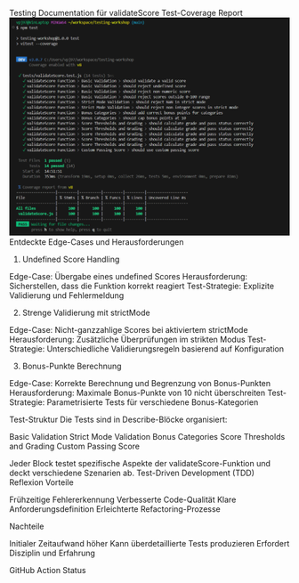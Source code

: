 Testing Documentation für validateScore
Test-Coverage Report
![alt text](testreport.png)
Entdeckte Edge-Cases und Herausforderungen
1. Undefined Score Handling

Edge-Case: Übergabe eines undefined Scores
Herausforderung: Sicherstellen, dass die Funktion korrekt reagiert
Test-Strategie: Explizite Validierung und Fehlermeldung

2. Strenge Validierung mit strictMode

Edge-Case: Nicht-ganzzahlige Scores bei aktiviertem strictMode
Herausforderung: Zusätzliche Überprüfungen im strikten Modus
Test-Strategie: Unterschiedliche Validierungsregeln basierend auf Konfiguration

3. Bonus-Punkte Berechnung

Edge-Case: Korrekte Berechnung und Begrenzung von Bonus-Punkten
Herausforderung: Maximale Bonus-Punkte von 10 nicht überschreiten
Test-Strategie: Parametrisierte Tests für verschiedene Bonus-Kategorien

Test-Struktur
Die Tests sind in Describe-Blöcke organisiert:

Basic Validation
Strict Mode Validation
Bonus Categories
Score Thresholds and Grading
Custom Passing Score

Jeder Block testet spezifische Aspekte der validateScore-Funktion und deckt verschiedene Szenarien ab.
Test-Driven Development (TDD) Reflexion
Vorteile

Frühzeitige Fehlererkennung
Verbesserte Code-Qualität
Klare Anforderungsdefinition
Erleichterte Refactoring-Prozesse

Nachteile

Initialer Zeitaufwand höher
Kann überdetaillierte Tests produzieren
Erfordert Disziplin und Erfahrung

GitHub Action Status